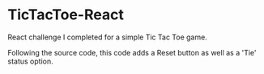 # TicTacToe-React
React challenge I completed for a simple Tic Tac Toe game.

Following the source code, this code adds a Reset button as well as a 'Tie' status option. 
